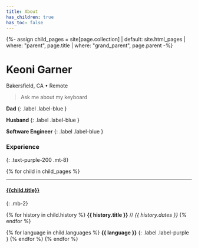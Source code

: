 ```yaml
---
title: About
has_children: true
has_toc: false
---
```

{%- assign child_pages = site[page.collection]
 | default: site.html_pages
 | where: "parent", page.title
 | where: "grand_parent", page.parent -%}

# Keoni Garner
Bakersfield, CA • Remote

> Ask me about my keyboard

**Dad**
{: .label .label-blue }

**Husband**
{: .label .label-blue }

**Software Engineer**
{: .label .label-blue }

<a href="mailto:keoni_garner@yahoo.com">
  <i class="lni lni-envelope"></i>
</a>
<a href="https://github.com/ObiWanKeoni">
  <i class="lni lni-github"></i>
</a>

### Experience
{: .text-purple-200 .mt-8}

{% for child in child_pages %}
- - -
#### [{{child.title}}]({{child.url}})
{: .mb-2}

{% for history in child.history %}
**{{ history.title }}** // _{{ history.dates }}_
{% endfor %}

{% for language in child.languages %}
**{{ language }}**
{: .label .label-purple }
{% endfor %}
{% endfor %}
